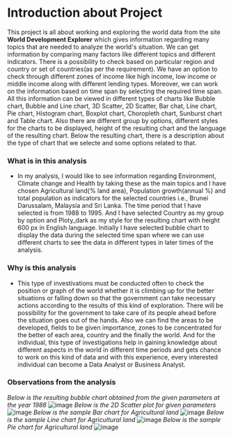 # Introduction about Project
This project is all about working and exploring the world data from the site **World Development Explorer** which gives information regarding many topics that are needed to analyze the world's situation. We can get information by comparing many factors like different topics and different indicators. There is a possibility to check based on particular region and country or set of countries(as per the requirement). We have an option to check through different zones of income like high income, low income or middle income along with different lending types. Moreover, we can work on the information based on time span by selecting the required time span. All this information can be viewed in different types of charts like Bubble chart, Bubble and Line chart, 3D Scatter, 2D Scatter, Bar chat, Line chart, Pie chart, Histogram chart, Boxplot chart, Choropleth chart, Sunburst chart and Table chart. Also there are different group by options, different styles for the charts to be displayed, height of the resulting chart and the language of the resulting chart. Below the resulting chart, there is a description about the type of chart that we selecte and some options related to that.
### What is in this analysis
- In my analysis, I would like to see information regarding Environment, Climate change and Health by taking these as the main topics and I have chosen Agricultural land(% land area), Population growth(annual %) and total population as indicators for the selected countries i.e., Brunei Darussalam, Malaysia and Sri Lanka. The time period that I have selected is from 1988 to 1995. And I have selected Country as my group by option and Ploty_dark as my style for the resulting chart with height 600 px in English language. Initially I have selected bubble chart to display the data during the selected time span where we can use different charts to see the data in different types in later times of the analysis.
### Why is this analysis
- This type of investivations must be conducted often to check the position or graph of the world whether it is climbing up for the better situations or falling down so that the government can take necessary actions according to the results of this kind of exploration. There will be possibility for the government to take care of its people ahead before the situation goes out of the hands. Also we can find the areas to be developed, fields to be given importance, zones to be concentrated for the better of each area, country and the finally the world. And for the individual, this type of investigations help in gaining knowledge about different aspects in the world in different time periods and gets chance to work on this kind of data and with this experience, every interested individual can become a Data Analyst or Business Analyst.
### Observations from the analysis
*Below is the resulting bubble chart obtained from the given parameters at the year 1988*
![image](https://user-images.githubusercontent.com/78044715/112570735-0197e800-8dbd-11eb-8ac0-fe8638f4c20c.png)
*Below is the 2D Scatter plot for given parameters*
![image](https://user-images.githubusercontent.com/78044715/112571470-7b7ca100-8dbe-11eb-8bf1-f240b0470424.png)
*Below is the sample Bar chart for Agricultural land*
![image](https://user-images.githubusercontent.com/78044715/112571578-bbdc1f00-8dbe-11eb-9292-28a444bdb28d.png)
*Below is the sample Line chart for Agricultural land*
![image](https://user-images.githubusercontent.com/78044715/112571646-e037fb80-8dbe-11eb-8e78-2e6c22a170ac.png)
*Below is the sample Pie chart for Agricultural land*
![image](https://user-images.githubusercontent.com/78044715/112571802-2b520e80-8dbf-11eb-830a-a288f6c21ccb.png)
